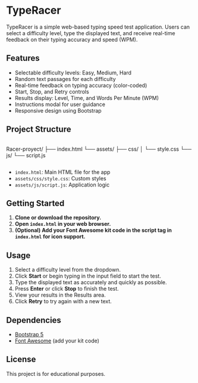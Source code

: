 # TypeRacer

TypeRacer is a simple web-based typing speed test application. Users can select a difficulty level, type the displayed text, and receive real-time feedback on their typing accuracy and speed (WPM).

## Features

- Selectable difficulty levels: Easy, Medium, Hard
- Random text passages for each difficulty
- Real-time feedback on typing accuracy (color-coded)
- Start, Stop, and Retry controls
- Results display: Level, Time, and Words Per Minute (WPM)
- Instructions modal for user guidance
- Responsive design using Bootstrap

## Project Structure

```
```
Racer-proyect/
├── index.html
└── assets/
    ├── css/
    │   └── style.css
    └── js/
        └── script.js
```
```

- `index.html`: Main HTML file for the app
- `assets/css/style.css`: Custom styles
- `assets/js/script.js`: Application logic

## Getting Started

1. **Clone or download the repository.**
2. **Open `index.html` in your web browser.**
3. **(Optional) Add your Font Awesome kit code in the script tag in `index.html` for icon support.**

## Usage

1. Select a difficulty level from the dropdown.
2. Click **Start** or begin typing in the input field to start the test.
3. Type the displayed text as accurately and quickly as possible.
4. Press **Enter** or click **Stop** to finish the test.
5. View your results in the Results area.
6. Click **Retry** to try again with a new text.

## Dependencies

- [Bootstrap 5](https://getbootstrap.com/)
- [Font Awesome](https://fontawesome.com/) (add your kit code)

## License

This project is for educational purposes.